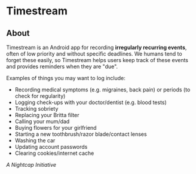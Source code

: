 # Timestream

## About
Timestream is an Android app for recording **irregularly recurring events**, often of low priority and without specific deadlines. We humans tend to forget these easily, so Timestream helps users keep track of these events and provides reminders when they are "due".

Examples of things you may want to log include:
- Recording medical symptoms (e.g. migraines, back pain) or periods (to check for regularity)
- Logging check-ups with your doctor/dentist (e.g. blood tests)
- Tracking sobriety
- Replacing your Britta filter
- Calling your mum/dad
- Buying flowers for your girlfriend
- Starting a new toothbrush/razor blade/contact lenses
- Washing the car
- Updating account passwords
- Clearing cookies/internet cache

*A Nightcap Initiative*